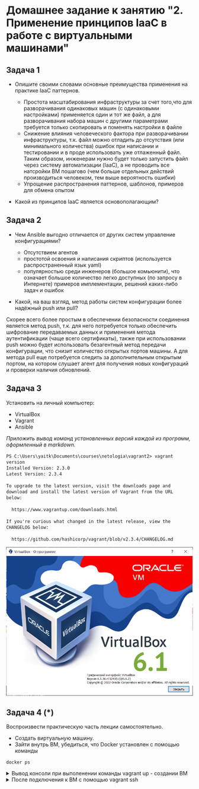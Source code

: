 
# Домашнее задание к занятию "2. Применение принципов IaaC в работе с виртуальными машинами"

## Задача 1

- Опишите своими словами основные преимущества применения на практике IaaC паттернов.

  - Простота масштабирования инфраструктуры за счет того,что для разворачивания одинаковых машин (с одинаковыми настройками) применяется один и тот же файл, а для разворачивания набора машин с другими параметрами требуется только скопировать и поменять настройки в файле
  - Снижение влияния человеческого фактора при разворачивании инфраструктуры, т.к. файл можно отладить до отсутствия (или минимального количества) ошибок при написании и тестировании и в проде использовать уже отлаженный файл. Таким образом, инженерам нужно будет только запустить файл через систему автоматизации (IaaC), а не проводить все натсройки ВМ пошагово (чем больше отдельных действий производиться человеком, тем выше вероятность ошибки)
  - Упрощение распространения паттернов, шаблонов, примеров для обмена опытом 

- Какой из принципов IaaC является основополагающим?

## Задача 2

- Чем Ansible выгодно отличается от других систем управление конфигурациями?

  - Отсутствием агентов
  - простотой освоения и написания скриптов (используется распространенный язык yaml)
  - популярностью среди инженеров (большое комьюнити), что означает большое количество легко доступных (по запросу в Интернете) примеров имплементации, решений каких-либо задач и ошибок

- Какой, на ваш взгляд, метод работы систем конфигурации более надёжный push или pull?

Скорее всего более простым в обеспечении безопасности соединения является метод push, т.к. для него потребуется только обеспечить шифрование передаваемых данных и применения метода аутентификации (чаще всего сертификаты), также при использовании push можно будет использовать безагентный метод передачи конфигурации, что снизит количество открытых портов машины. А для метода pull еще потребуется следить за дополнительным открытым портом, на котором слушает агент для получения новых конфигураций и проверки наличия обновлений. 

## Задача 3

Установить на личный компьютер:

- VirtualBox
- Vagrant
- Ansible

*Приложить вывод команд установленных версий каждой из программ, оформленный в markdown.*

```
PS C:\Users\yaitk\Documents\courses\netologia\vagrant2> vagrant version
Installed Version: 2.3.0
Latest Version: 2.3.4

To upgrade to the latest version, visit the downloads page and
download and install the latest version of Vagrant from the URL
below:

  https://www.vagrantup.com/downloads.html

If you're curious what changed in the latest release, view the
CHANGELOG below:

  https://github.com/hashicorp/vagrant/blob/v2.3.4/CHANGELOG.md
```

![Alt text](images/virtual_box_ver.png?raw=true "Title")

## Задача 4 (*)

Воспроизвести практическую часть лекции самостоятельно.

- Создать виртуальную машину.
- Зайти внутрь ВМ, убедиться, что Docker установлен с помощью команды
```
docker ps
```

<details>
  <summary>Вывод консоли при выполенении команды vagrant up - создании ВМ </summary>
  <p>

PS C:\Users\yaitk\Documents\courses\netologia\git_repo_v2\devops-netology\05-virt-02-iaac-answers\src\vagrant> vagrant up
Bringing machine 'server1.netology' up with 'virtualbox' provider...
==> server1.netology: Importing base box 'bento/ubuntu-20.04'...
==> server1.netology: Matching MAC address for NAT networking...
==> server1.netology: Checking if box 'bento/ubuntu-20.04' version '202206.03.0' is up to date...
==> server1.netology: Setting the name of the VM: server1.netology
==> server1.netology: Clearing any previously set network interfaces...
==> server1.netology: Preparing network interfaces based on configuration...
    server1.netology: Adapter 1: nat
    server1.netology: Adapter 2: hostonly
==> server1.netology: Forwarding ports...
    server1.netology: 22 (guest) => 20011 (host) (adapter 1)
    server1.netology: 22 (guest) => 2222 (host) (adapter 1)
==> server1.netology: Running 'pre-boot' VM customizations...
==> server1.netology: Booting VM...
==> server1.netology: Waiting for machine to boot. This may take a few minutes...
    server1.netology: SSH address: 127.0.0.1:2222
    server1.netology: SSH username: vagrant
    server1.netology: SSH auth method: private key
    server1.netology: Warning: Connection reset. Retrying...
    server1.netology: Warning: Connection aborted. Retrying...
    server1.netology:
    server1.netology: Vagrant insecure key detected. Vagrant will automatically replace
    server1.netology: this with a newly generated keypair for better security.
    server1.netology:
    server1.netology: Inserting generated public key within guest...
    server1.netology: Removing insecure key from the guest if it's present...
    server1.netology: Key inserted! Disconnecting and reconnecting using new SSH key...
==> server1.netology: Machine booted and ready!
==> server1.netology: Checking for guest additions in VM...
==> server1.netology: Setting hostname...
==> server1.netology: Configuring and enabling network interfaces...
==> server1.netology: Mounting shared folders...
    server1.netology: /vagrant => C:/Users/yaitk/Documents/courses/netologia/git_repo_v2/devops-netology/05-virt-02-iaac-answers/src/vagrant
==> server1.netology: Running provisioner: ansible_local...
    server1.netology: Installing Ansible...
    server1.netology: Running ansible-playbook...
[WARNING]: Ansible is being run in a world writable directory (/vagrant),
ignoring it as an ansible.cfg source. For more information see
https://docs.ansible.com/ansible/devel/reference_appendices/config.html#cfg-in-
world-writable-dir
[WARNING]: Found variable using reserved name: connection

PLAY [nodes] *******************************************************************

TASK [Gathering Facts] *********************************************************
ok: [server1.netology]

TASK [Create directory for ssh-keys] *******************************************
ok: [server1.netology]

TASK [Adding rsa-key in /root/.ssh/authorized_keys] ****************************
An exception occurred during task execution. To see the full traceback, use -vvv. The error was: If you are using a module and expect the file to exist on the remote, see the remote_src option
fatal: [server1.netology]: FAILED! => {"changed": false, "msg": "Could not find or access '~/.ssh/id_rsa.pub' on the Ansible Controller.\nIf you are using a module and expect the file to exist on the remote, see the remote_src option"}
...ignoring

TASK [Checking DNS] ************************************************************
changed: [server1.netology]

TASK [Installing tools] ********************************************************
ok: [server1.netology] => (item=git)
ok: [server1.netology] => (item=curl)

TASK [Run script] **************************************************************
changed: [server1.netology]

TASK [Add the current user to docker group] ************************************
changed: [server1.netology]

PLAY RECAP *********************************************************************
server1.netology           : ok=7    changed=3    unreachable=0    failed=0    skipped=0    rescued=0    ignored=1

  </p>
</details>


<details>
  <summary>После подключения к ВМ с помощью vagrant ssh</summary>
  <p>
vagrant@server1:~$ docker ps  
CONTAINER ID   IMAGE     COMMAND   CREATED   STATUS    PORTS     NAMES  
vagrant@server1:~$ docker version  
Client: Docker Engine - Community  
 Version:           20.10.22  
 API version:       1.41  
 Go version:        go1.18.9
 Git commit:        3a2c30b
 Built:             Thu Dec 15 22:28:08 2022
 OS/Arch:           linux/amd64
 Context:           default
 Experimental:      true

Server: Docker Engine - Community
 Engine:
  Version:          20.10.22
  API version:      1.41 (minimum version 1.12)
  Go version:       go1.18.9
  Git commit:       42c8b31
  Built:            Thu Dec 15 22:25:58 2022
  OS/Arch:          linux/amd64
  Experimental:     false
 containerd:
  Version:          1.6.15
  GitCommit:        5b842e528e99d4d4c1686467debf2bd4b88ecd86
 runc:
  Version:          1.1.4
  GitCommit:        v1.1.4-0-g5fd4c4d
 docker-init:
  Version:          0.19.0
  GitCommit:        de40ad0
  
  </p>
</details>